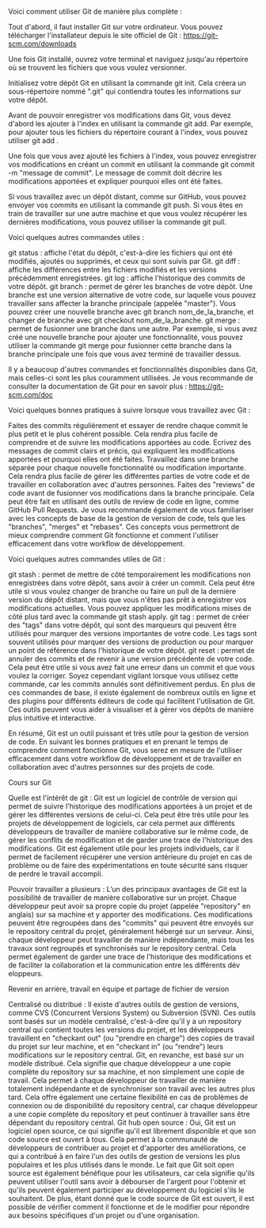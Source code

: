 Voici comment utiliser Git de manière plus complète :

Tout d'abord, il faut installer Git sur votre ordinateur. Vous pouvez télécharger l'installateur depuis le site officiel de Git : https://git-scm.com/downloads

Une fois Git installé, ouvrez votre terminal et naviguez jusqu'au répertoire où se trouvent les fichiers que vous voulez versionner.

Initialisez votre dépôt Git en utilisant la commande git init. Cela créera un sous-répertoire nommé ".git" qui contiendra toutes les informations sur votre dépôt.

Avant de pouvoir enregistrer vos modifications dans Git, vous devez d'abord les ajouter à l'index en utilisant la commande git add. Par exemple, pour ajouter tous les fichiers du répertoire courant à l'index, vous pouvez utiliser git add .

Une fois que vous avez ajouté les fichiers à l'index, vous pouvez enregistrer vos modifications en créant un commit en utilisant la commande git commit -m "message de commit". Le message de commit doit décrire les modifications apportées et expliquer pourquoi elles ont été faites.

Si vous travaillez avec un dépôt distant, comme sur GitHub, vous pouvez envoyer vos commits en utilisant la commande git push. Si vous êtes en train de travailler sur une autre machine et que vous voulez récupérer les dernières modifications, vous pouvez utiliser la commande git pull.

Voici quelques autres commandes utiles :

git status : affiche l'état du dépôt, c'est-à-dire les fichiers qui ont été modifiés, ajoutés ou supprimés, et ceux qui sont suivis par Git.
git diff : affiche les différences entre les fichiers modifiés et les versions précédemment enregistrées.
git log : affiche l'historique des commits de votre dépôt.
git branch : permet de gérer les branches de votre dépôt. Une branche est une version alternative de votre code, sur laquelle vous pouvez travailler sans affecter la branche principale (appelée "master"). Vous pouvez créer une nouvelle branche avec git branch nom_de_la_branche, et changer de branche avec git checkout nom_de_la_branche.
git merge : permet de fusionner une branche dans une autre. Par exemple, si vous avez créé une nouvelle branche pour ajouter une fonctionnalité, vous pouvez utiliser la commande git merge pour fusionner cette branche dans la branche principale une fois que vous avez terminé de travailler dessus.

Il y a beaucoup d'autres commandes et fonctionnalités disponibles dans Git, mais celles-ci sont les plus couramment utilisées. Je vous recommande de consulter la documentation de Git pour en savoir plus : https://git-scm.com/doc

Voici quelques bonnes pratiques à suivre lorsque vous travaillez avec Git :

Faites des commits régulièrement et essayer de rendre chaque commit le plus petit et le plus cohérent possible. Cela rendra plus facile de comprendre et de suivre les modifications apportées au code.
Ecrivez des messages de commit clairs et précis, qui expliquent les modifications apportées et pourquoi elles ont été faites.
Travaillez dans une branche séparée pour chaque nouvelle fonctionnalité ou modification importante. Cela rendra plus facile de gérer les différentes parties de votre code et de travailler en collaboration avec d'autres personnes.
Faites des "reviews" de code avant de fusionner vos modifications dans la branche principale. Cela peut être fait en utilisant des outils de review de code en ligne, comme GitHub Pull Requests.
Je vous recommande également de vous familiariser avec les concepts de base de la gestion de version de code, tels que les "branches", "merges" et "rebases". Ces concepts vous permettront de mieux comprendre comment Git fonctionne et comment l'utiliser efficacement dans votre workflow de développement.

Voici quelques autres commandes utiles de Git :

git stash : permet de mettre de côté temporairement les modifications non enregistrées dans votre dépôt, sans avoir à créer un commit. Cela peut être utile si vous voulez changer de branche ou faire un pull de la dernière version du dépôt distant, mais que vous n'êtes pas prêt à enregistrer vos modifications actuelles. Vous pouvez appliquer les modifications mises de côté plus tard avec la commande git stash apply.
git tag : permet de créer des "tags" dans votre dépôt, qui sont des marqueurs qui peuvent être utilisés pour marquer des versions importantes de votre code. Les tags sont souvent utilisés pour marquer des versions de production ou pour marquer un point de référence dans l'historique de votre dépôt.
git reset : permet de annuler des commits et de revenir à une version précédente de votre code. Cela peut être utile si vous avez fait une erreur dans un commit et que vous voulez la corriger. Soyez cependant vigilant lorsque vous utilisez cette commande, car les commits annulés sont définitivement perdus.
En plus de ces commandes de base, il existe également de nombreux outils en ligne et des plugins pour différents éditeurs de code qui facilitent l'utilisation de Git. Ces outils peuvent vous aider à visualiser et à gérer vos dépôts de manière plus intuitive et interactive.

En résumé, Git est un outil puissant et très utile pour la gestion de version de code. En suivant les bonnes pratiques et en prenant le temps de comprendre comment fonctionne Git, vous serez en mesure de l'utiliser efficacement dans votre workflow de développement et de travailler en collaboration avec d'autres personnes sur des projets de code.

Cours sur Git

Quelle est l'intérêt de git :
Git est un logiciel de contrôle de version qui permet de suivre l'historique des modifications apportées à un projet et de gérer les différentes versions de celui-ci. Cela peut être très utile pour les projets de développement de logiciels, car cela permet aux différents développeurs de travailler de manière collaborative sur le même code, de gérer les conflits de modification et de garder une trace de l'historique des modifications. Git est également utile pour les projets individuels, car il permet de facilement récupérer une version antérieure du projet en cas de problème ou de faire des expérimentations en toute sécurité sans risquer de perdre le travail accompli.

Pouvoir travailler a plusieurs :
L’un des principaux avantages de Git est la possibilité de travailler de manière collaborative sur un projet. Chaque développeur peut avoir sa propre copie du projet (appelée "repository" en anglais) sur sa machine et y apporter des modifications. Ces modifications peuvent être regroupées dans des "commits" qui peuvent être envoyés sur le repository central du projet, généralement hébergé sur un serveur. Ainsi, chaque développeur peut travailler de manière indépendante, mais tous les travaux sont regroupés et synchronisés sur le repository central. Cela permet également de garder une trace de l'historique des modifications et de faciliter la collaboration et la communication entre les différents dév eloppeurs.

Revenir en arrière, travail en équipe et partage de fichier de version

Centralisé ou distribué :
Il existe d'autres outils de gestion de versions, comme CVS (Concurrent Versions System) ou Subversion (SVN). Ces outils sont basés sur un modèle centralisé, c'est-à-dire qu'il y a un repository central qui contient toutes les versions du projet, et les développeurs travaillent en "checkant out" (ou "prendre en charge") des copies de travail du projet sur leur machine, et en "checkant in" (ou "rendre") leurs modifications sur le repository central.
Git, en revanche, est basé sur un modèle distribué. Cela signifie que chaque développeur a une copie complète du repository sur sa machine, et non simplement une copie de travail. Cela permet à chaque développeur de travailler de manière totalement indépendante et de synchroniser son travail avec les autres plus tard. Cela offre également une certaine flexibilité en cas de problèmes de connexion ou de disponibilité du repository central, car chaque développeur a une copie complète du repository et peut continuer à travailler sans être dépendant du repository central.
Git hub open source :
Oui, Git est un logiciel open source, ce qui signifie qu'il est librement disponible et que son code source est ouvert à tous. Cela permet à la communauté de développeurs de contribuer au projet et d'apporter des améliorations, ce qui a contribué à en faire l'un des outils de gestion de versions les plus populaires et les plus utilisés dans le monde.
Le fait que Git soit open source est également bénéfique pour les utilisateurs, car cela signifie qu'ils peuvent utiliser l'outil sans avoir à débourser de l'argent pour l'obtenir et qu'ils peuvent également participer au développement du logiciel s'ils le souhaitent. De plus, étant donné que le code source de Git est ouvert, il est possible de vérifier comment il fonctionne et de le modifier pour répondre aux besoins spécifiques d'un projet ou d'une organisation.
